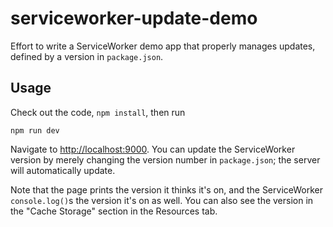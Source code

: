 serviceworker-update-demo
====

Effort to write a ServiceWorker demo app that properly manages updates, defined by a version in `package.json`.

Usage
---

Check out the code, `npm install`, then run

    npm run dev

Navigate to [http://localhost:9000](http://localhost:9000). You can update the ServiceWorker version by merely changing the version number in `package.json`; the server will automatically update.

Note that the page prints the version it thinks it's on, and the ServiceWorker `console.log()`s the version it's on as well. You can also see the version in the "Cache Storage" section in the Resources tab.